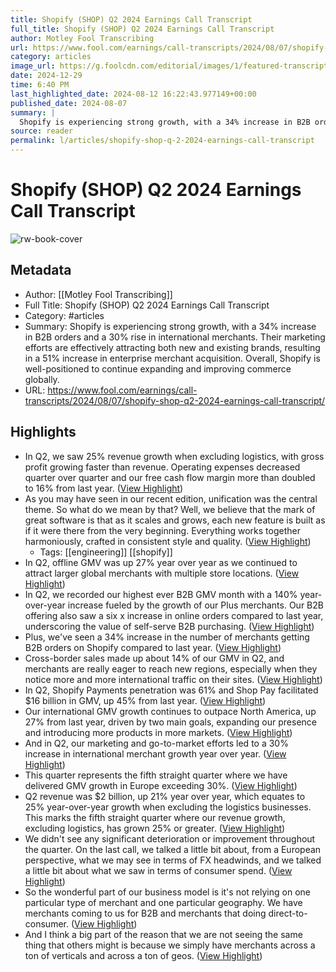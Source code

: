 ```yaml
---
title: Shopify (SHOP) Q2 2024 Earnings Call Transcript
full_title: Shopify (SHOP) Q2 2024 Earnings Call Transcript
author: Motley Fool Transcribing
url: https://www.fool.com/earnings/call-transcripts/2024/08/07/shopify-shop-q2-2024-earnings-call-transcript/
category: articles
image_url: https://g.foolcdn.com/editorial/images/1/featured-transcript-logo-template-2023-01-12.jpg
date: 2024-12-29
time: 6:40 PM
last_highlighted_date: 2024-08-12 16:22:43.977149+00:00
published_date: 2024-08-07
summary: |
  Shopify is experiencing strong growth, with a 34% increase in B2B orders and a 30% rise in international merchants. Their marketing efforts are effectively attracting both new and existing brands, resulting in a 51% increase in enterprise merchant acquisition. Overall, Shopify is well-positioned to continue expanding and improving commerce globally.
source: reader
permalink: l/articles/shopify-shop-q-2-2024-earnings-call-transcript
---
```

# Shopify (SHOP) Q2 2024 Earnings Call Transcript

![rw-book-cover](https://g.foolcdn.com/editorial/images/1/featured-transcript-logo-template-2023-01-12.jpg)

## Metadata
- Author: [[Motley Fool Transcribing]]
- Full Title: Shopify (SHOP) Q2 2024 Earnings Call Transcript
- Category: #articles
- Summary: Shopify is experiencing strong growth, with a 34% increase in B2B orders and a 30% rise in international merchants. Their marketing efforts are effectively attracting both new and existing brands, resulting in a 51% increase in enterprise merchant acquisition. Overall, Shopify is well-positioned to continue expanding and improving commerce globally.
- URL: https://www.fool.com/earnings/call-transcripts/2024/08/07/shopify-shop-q2-2024-earnings-call-transcript/

## Highlights
- In Q2, we saw 25% revenue growth when excluding logistics, with gross profit growing faster than revenue. Operating expenses decreased quarter over quarter and our free cash flow margin more than doubled to 16% from last year. ([View Highlight](https://read.readwise.io/read/01j53m8k0h63f7ea9858zhdezm))
- As you may have seen in our recent edition, unification was the central theme. So what do we mean by that? Well, we believe that the mark of great software is that as it scales and grows, each new feature is built as if it were there from the very beginning. Everything works together harmoniously, crafted in consistent style and quality. ([View Highlight](https://read.readwise.io/read/01j53m9avztfhcjgj2vtncs0gc))
    - Tags: [[engineering]] [[shopify]] 
- In Q2, offline GMV was up 27% year over year as we continued to attract larger global merchants with multiple store locations. ([View Highlight](https://read.readwise.io/read/01j53mbsvg4mvwce2ckh6m4ptk))
- In Q2, we recorded our highest ever B2B GMV month with a 140% year-over-year increase fueled by the growth of our Plus merchants. Our B2B offering also saw a six x increase in online orders compared to last year, underscoring the value of self-serve B2B purchasing. ([View Highlight](https://read.readwise.io/read/01j53md1anjgzaxcrn9e7pv22a))
- Plus, we've seen a 34% increase in the number of merchants getting B2B orders on Shopify compared to last year. ([View Highlight](https://read.readwise.io/read/01j53mddgqj0k1kkf5vyhk6fgp))
- Cross-border sales made up about 14% of our GMV in Q2, and merchants are really eager to reach new regions, especially when they notice more and more international traffic on their sites. ([View Highlight](https://read.readwise.io/read/01j53me5cb3ewrzjjv8vxkssp4))
- In Q2, Shopify Payments penetration was 61% and Shop Pay facilitated $16 billion in GMV, up 45% from last year. ([View Highlight](https://read.readwise.io/read/01j53mfh5sbjf86ereqtr89gyt))
- Our international GMV growth continues to outpace North America, up 27% from last year, driven by two main goals, expanding our presence and introducing more products in more markets. ([View Highlight](https://read.readwise.io/read/01j53nc5a6112zar8q3hbx1660))
- And in Q2, our marketing and go-to-market efforts led to a 30% increase in international merchant growth year over year. ([View Highlight](https://read.readwise.io/read/01j53nc89av8v7yq6vkv92a1h8))
- This quarter represents the fifth straight quarter where we have delivered GMV growth in Europe exceeding 30%. ([View Highlight](https://read.readwise.io/read/01j53njv1k07kba1w4sfwsfh5p))
- Q2 revenue was $2 billion, up 21% year over year, which equates to 25% year-over-year growth when excluding the logistics businesses. This marks the fifth straight quarter where our revenue growth, excluding logistics, has grown 25% or greater. ([View Highlight](https://read.readwise.io/read/01j53nky6emnqhqj59zrsfv743))
- We didn't see any significant deterioration or improvement throughout the quarter. On the last call, we talked a little bit about, from a European perspective, what we may see in terms of FX headwinds, and we talked a little bit about what we saw in terms of consumer spend. ([View Highlight](https://read.readwise.io/read/01j53pb6w0xqfm5ac5ea8vze0g))
- So the wonderful part of our business model is it's not relying on one particular type of merchant and one particular geography.
  We have merchants coming to us for B2B and merchants that doing direct-to-consumer. ([View Highlight](https://read.readwise.io/read/01j53pbw3q2aksf6eb74yr3nvv))
- And I think a big part of the reason that we are not seeing the same thing that others might is because we simply have merchants across a ton of verticals and across a ton of geos. ([View Highlight](https://read.readwise.io/read/01j53pcaqp4kjw4b5zkw0q8bjq))


